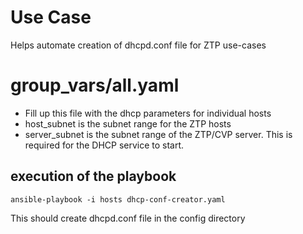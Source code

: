 # Use Case #

Helps automate creation of dhcpd.conf file for ZTP use-cases

# group_vars/all.yaml #

- Fill up this file with the dhcp parameters for individual hosts
- host_subnet is the subnet range for the ZTP hosts
- server_subnet is the subnet range of the ZTP/CVP server. This is required for the DHCP service to start.

## execution of the playbook ##  

```
ansible-playbook -i hosts dhcp-conf-creator.yaml
```

This should create dhcpd.conf file in the config directory
